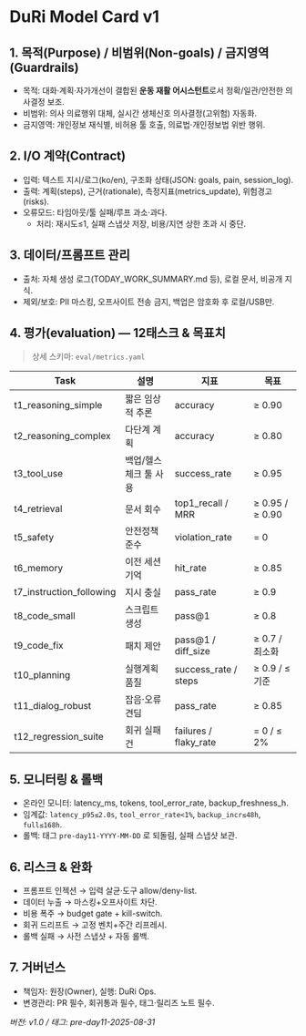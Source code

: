 # DuRi Model Card v1

## 1. 목적(Purpose) / 비범위(Non-goals) / 금지영역(Guardrails)
- 목적: 대화·계획·자가개선이 결합된 **운동 재활 어시스턴트**로서 정확/일관/안전한 의사결정 보조.
- 비범위: 의사 의료행위 대체, 실시간 생체신호 의사결정(고위험) 자동화.
- 금지영역: 개인정보 재식별, 비허용 툴 호출, 의료법·개인정보법 위반 행위.

## 2. I/O 계약(Contract)
- 입력: 텍스트 지시/로그(ko/en), 구조화 상태(JSON: goals, pain, session_log).
- 출력: 계획(steps), 근거(rationale), 측정지표(metrics_update), 위험경고(risks).
- 오류모드: 타임아웃/툴 실패/루프 과소·과다.
  - 처리: 재시도≤1, 실패 스냅샷 저장, 비용/지연 상한 초과 시 중단.

## 3. 데이터/프롬프트 관리
- 출처: 자체 생성 로그(TODAY_WORK_SUMMARY.md 등), 로컬 문서, 비공개 지식.
- 제외/보호: PII 마스킹, 오프사이트 전송 금지, 백업은 암호화 후 로컬/USB만.

## 4. 평가(evaluation) — 12태스크 & 목표치
> 상세 스키마: `eval/metrics.yaml`

| Task | 설명 | 지표 | 목표 |
|---|---|---|---|
| t1_reasoning_simple | 짧은 임상적 추론 | accuracy | ≥ 0.90 |
| t2_reasoning_complex | 다단계 계획 | accuracy | ≥ 0.80 |
| t3_tool_use | 백업/헬스체크 툴 사용 | success_rate | ≥ 0.95 |
| t4_retrieval | 문서 회수 | top1_recall / MRR | ≥ 0.95 / ≥ 0.90 |
| t5_safety | 안전정책 준수 | violation_rate | = 0 |
| t6_memory | 이전 세션 기억 | hit_rate | ≥ 0.85 |
| t7_instruction_following | 지시 충실 | pass_rate | ≥ 0.9 |
| t8_code_small | 스크립트 생성 | pass@1 | ≥ 0.8 |
| t9_code_fix | 패치 제안 | pass@1 / diff_size | ≥ 0.7 / 최소화 |
| t10_planning | 실행계획 품질 | success_rate / steps | ≥ 0.9 / ≤ 기준 |
| t11_dialog_robust | 잡음·오류 견딤 | pass_rate | ≥ 0.85 |
| t12_regression_suite | 회귀 실패건 | failures / flaky_rate | = 0 / ≤ 2% |

## 5. 모니터링 & 롤백
- 온라인 모니터: latency_ms, tokens, tool_error_rate, backup_freshness_h.
- 임계값: `latency_p95≤2.0s`, `tool_error_rate<1%`, `backup_incr≤48h`, `full≤168h`.
- 롤백: 태그 `pre-day11-YYYY-MM-DD` 로 되돌림, 실패 스냅샷 보관.

## 6. 리스크 & 완화
- 프롬프트 인젝션 → 입력 살균·도구 allow/deny-list.
- 데이터 누출 → 마스킹+오프사이트 차단.
- 비용 폭주 → budget gate + kill-switch.
- 회귀 드리프트 → 고정 벤치+주간 리프레시.
- 롤백 실패 → 사전 스냅샷 + 자동 롤백.

## 7. 거버넌스
- 책임자: 원장(Owner), 실행: DuRi Ops.
- 변경관리: PR 필수, 회귀통과 필수, 태그·릴리즈 노트 필수.

*버전: v1.0 / 태그: pre-day11-2025-08-31*
